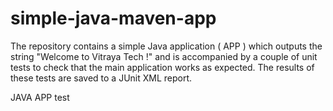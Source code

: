 # simple-java-maven-app


The repository contains a simple Java application ( APP ) which outputs the string
"Welcome to Vitraya Tech !" and is accompanied by a couple of unit tests to check that the
main application works as expected. The results of these tests are saved to a
JUnit XML report.

JAVA APP test
